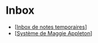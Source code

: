 # Inbox

- [[Inbox de notes temporaires]]
- [[Système de Maggie Appleton]]

[//begin]: # "Autogenerated link references for markdown compatibility"
[Inbox de notes temporaires]: inbox-de-notes-temporaires "Inbox De Notes Temporaires"
[Système de Maggie Appleton]: système-de-maggie-appleton "Système De Maggie Appleton"
[//end]: # "Autogenerated link references"